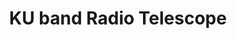 ---
title: 'KU band Radio Telescope'
description: 'KURT is a form of directional antenna used in radio astronomy.'
group: 'Physics and Astronomy Club'
image: 'paac_KURT.png'

---
